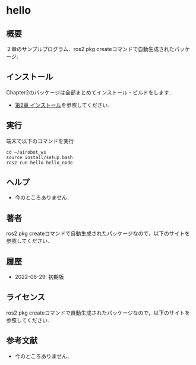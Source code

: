 # hello

## 概要
２章のサンプルプログラム．ros2 pkg createコマンドで自動生成されたパッケージ．


## インストール
Chapter2のパッケージは全部まとめてインストール・ビルドをします．
- [第2章 インストール](https://github.com/AI-Robot-Book/chapter2)を参照してください．

## 実行  
端末で以下のコマンドを実行
```
cd ~/airobot_ws
source install/setup.bash
ros2 run hello hello_node
```

## ヘルプ
- 今のところありません．
　
 
## 著者
ros2 pkg createコマンドで自動生成されたパッケージなので，以下のサイトを参照してください．


## 履歴
- 2022-08-29: 初期版


## ライセンス
ros2 pkg createコマンドで自動生成されたパッケージなので，以下のサイトを参照してください．


## 参考文献
- 今のところありません．

